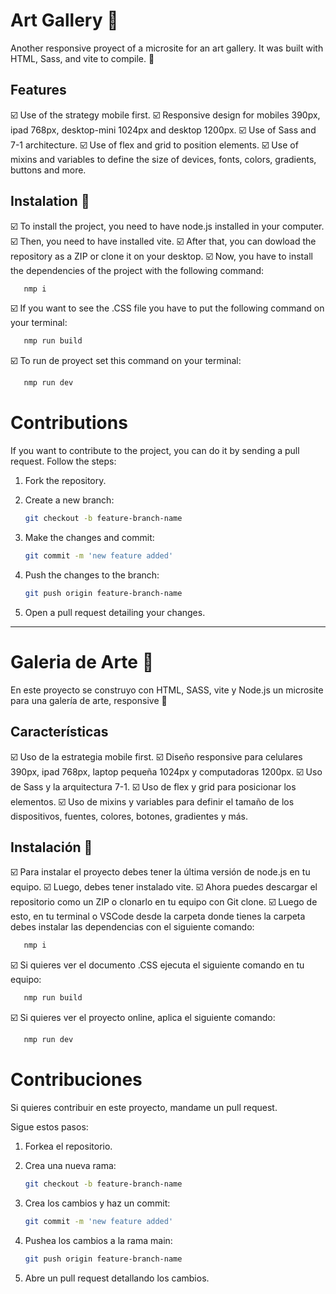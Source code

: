 # Art Gallery 📱

Another responsive proyect of a microsite for an art gallery. It was built with HTML, Sass, and vite to compile. 👾

## Features

☑️ Use of the strategy mobile first.
☑️ Responsive design for mobiles 390px, ipad 768px, desktop-mini 1024px and desktop 1200px.
☑️ Use of Sass and 7-1 architecture.
☑️ Use of flex and grid to position elements.
☑️ Use of mixins and variables to define the size of devices, fonts, colors, gradients, buttons and more.

## Instalation 🔧

☑️ To install the project, you need to have node.js installed in your computer. 
☑️ Then, you need to have installed vite.
☑️ After that, you can dowload the repository as a ZIP or clone it on your desktop.
☑️ Now, you have to install the dependencies of the project with the following command:

 ```sh
    nmp i
 ```
☑️ If you want to see the .CSS file you have to put the following command on your terminal:
 ```sh
    nmp run build
 ```

 ☑️ To run de proyect set this command on your terminal:
 ```sh
    nmp run dev
 ```

# Contributions 

If you want to contribute to the project, you can do it by sending a pull request.
Follow the steps:

1. Fork the repository.

2. Create a new branch: 
    ```sh
    git checkout -b feature-branch-name
    ```
3. Make the changes and commit: 
    ```sh
    git commit -m 'new feature added'
    ```
4. Push the changes to the branch: 
    ```sh
    git push origin feature-branch-name
    ```
5. Open a pull request detailing your changes.

***

# Galeria de Arte 📱

En este proyecto se construyo con HTML, SASS, vite y Node.js un microsite para una galería de arte, responsive 👾

## Características

☑️ Uso de la estrategia mobile first.
☑️ Diseño responsive para celulares 390px, ipad 768px, laptop pequeña 1024px y computadoras 1200px.
☑️ Uso de Sass y la arquitectura 7-1.
☑️ Uso de flex y grid para posicionar los elementos.
☑️ Uso de mixins y variables para definir el tamaño de los dispositivos, fuentes, colores, botones, gradientes y más.

## Instalación 🔧

☑️ Para instalar el proyecto debes tener la última versión de node.js en tu equipo. 
☑️ Luego, debes tener instalado vite.
☑️ Ahora puedes descargar el repositorio como un ZIP o clonarlo en tu equipo con Git clone.
☑️ Luego de esto, en tu terminal o VSCode desde la carpeta donde tienes la carpeta debes instalar las dependencias con el siguiente comando:

 ```sh
    nmp i
 ```
☑️ Si quieres ver el documento .CSS ejecuta el siguiente comando en tu equipo:
 ```sh
    nmp run build
 ```

☑️ Si quieres ver el proyecto online, aplica el siguiente comando:
 ```sh
    nmp run dev
 ```

# Contribuciones 

Si quieres contribuir en este proyecto, mandame un pull request.

Sigue estos pasos:

1. Forkea el repositorio.

2. Crea una nueva rama: 
    ```sh
    git checkout -b feature-branch-name
    ```
3. Crea los cambios y haz un commit: 
    ```sh
    git commit -m 'new feature added'
    ```
4. Pushea los cambios a la rama main: 
    ```sh
    git push origin feature-branch-name
    ```
5. Abre un pull request detallando los cambios.